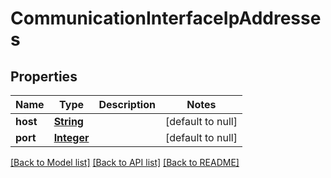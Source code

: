 # CommunicationInterfaceIpAddresses
## Properties

Name | Type | Description | Notes
------------ | ------------- | ------------- | -------------
**host** | [**String**](string.md) |  | [default to null]
**port** | [**Integer**](integer.md) |  | [default to null]

[[Back to Model list]](../README.md#documentation-for-models) [[Back to API list]](../README.md#documentation-for-api-endpoints) [[Back to README]](../README.md)

